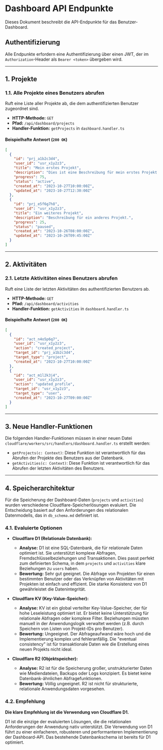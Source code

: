 # Dashboard API Endpunkte

Dieses Dokument beschreibt die API-Endpunkte für das Benutzer-Dashboard.

## Authentifizierung

Alle Endpunkte erfordern eine Authentifizierung über einen JWT, der im `Authorization`-Header als `Bearer <token>` übergeben wird.

---

## 1. Projekte

### 1.1. Alle Projekte eines Benutzers abrufen

Ruft eine Liste aller Projekte ab, die dem authentifizierten Benutzer zugeordnet sind.

* **HTTP-Methode:** `GET`
* **Pfad:** `/api/dashboard/projects`
* **Handler-Funktion:** `getProjects` in `dashboard.handler.ts`

#### Beispielhafte Antwort (`200 OK`)

```json
[
  {
    "id": "prj_a1b2c3d4",
    "user_id": "usr_x1y2z3",
    "title": "Mein erstes Projekt",
    "description": "Dies ist eine Beschreibung für mein erstes Projekt.",
    "progress": 75,
    "status": "active",
    "created_at": "2023-10-27T10:00:00Z",
    "updated_at": "2023-10-27T12:30:00Z"
  },
  {
    "id": "prj_e5f6g7h8",
    "user_id": "usr_x1y2z3",
    "title": "Ein weiteres Projekt",
    "description": "Beschreibung für ein anderes Projekt.",
    "progress": 25,
    "status": "paused",
    "created_at": "2023-10-26T08:00:00Z",
    "updated_at": "2023-10-26T09:45:00Z"
  }
]
```

---

## 2. Aktivitäten

### 2.1. Letzte Aktivitäten eines Benutzers abrufen

Ruft eine Liste der letzten Aktivitäten des authentifizierten Benutzers ab.

* **HTTP-Methode:** `GET`
* **Pfad:** `/api/dashboard/activities`
* **Handler-Funktion:** `getActivities` in `dashboard.handler.ts`

#### Beispielhafte Antwort (`200 OK`)

```json
[
  {
    "id": "act_n4o5p6q7",
    "user_id": "usr_x1y2z3",
    "action": "created_project",
    "target_id": "prj_a1b2c3d4",
    "target_type": "project",
    "created_at": "2023-10-27T10:00:00Z"
  },
  {
    "id": "act_m1l2k3j4",
    "user_id": "usr_x1y2z3",
    "action": "updated_profile",
    "target_id": "usr_x1y2z3",
    "target_type": "user",
    "created_at": "2023-10-27T09:00:00Z"
  }
]
```

---

## 3. Neue Handler-Funktionen

Die folgenden Handler-Funktionen müssen in einer neuen Datei `cloudflare/workers/src/handlers/dashboard.handler.ts` erstellt werden:

* `getProjects(c: Context)`: Diese Funktion ist verantwortlich für das Abrufen der Projekte des Benutzers aus der Datenbank.
* `getActivities(c: Context)`: Diese Funktion ist verantwortlich für das Abrufen der letzten Aktivitäten des Benutzers.

---

## 4. Speicherarchitektur

Für die Speicherung der Dashboard-Daten (`projects` und `activities`) wurden verschiedene Cloudflare-Speicherlösungen evaluiert. Die Entscheidung basiert auf den Anforderungen des relationalen Datenmodells, das in `db_schema.md` definiert ist.

### 4.1. Evaluierte Optionen

* **Cloudflare D1 (Relationale Datenbank):**
  * **Analyse:** D1 ist eine SQL-Datenbank, die für relationale Daten optimiert ist. Sie unterstützt komplexe Abfragen, Fremdschlüsselbeziehungen und Transaktionen. Dies passt perfekt zum definierten Schema, in dem `projects` und `activities` klare Beziehungen zu `users` haben.
  * **Bewertung:** Sehr gut geeignet. Die Abfrage von Projekten für einen bestimmten Benutzer oder das Verknüpfen von Aktivitäten mit Projekten ist einfach und effizient. Die starke Konsistenz von D1 gewährleistet die Datenintegrität.

* **Cloudflare KV (Key-Value-Speicher):**
  * **Analyse:** KV ist ein global verteilter Key-Value-Speicher, der für hohe Leseleistung optimiert ist. Er bietet keine Unterstützung für relationale Abfragen oder komplexe Filter. Beziehungen müssten manuell in der Anwendungslogik verwaltet werden (z.B. durch Speichern von Listen von Projekt-IDs pro Benutzer).
  * **Bewertung:** Ungeeignet. Der Abfrageaufwand wäre hoch und die Implementierung komplex und fehleranfällig. Die "eventual consistency" ist für transaktionale Daten wie die Erstellung eines neuen Projekts nicht ideal.

* **Cloudflare R2 (Objektspeicher):**
  * **Analyse:** R2 ist für die Speicherung großer, unstrukturierter Daten wie Mediendateien, Backups oder Logs konzipiert. Es bietet keine Datenbank-ähnlichen Abfragefunktionen.
  * **Bewertung:** Völlig ungeeignet. R2 ist nicht für strukturierte, relationale Anwendungsdaten vorgesehen.

### 4.2. Empfehlung

**Die klare Empfehlung ist die Verwendung von Cloudflare D1.**

D1 ist die einzige der evaluierten Lösungen, die die relationalen Anforderungen der Anwendung nativ unterstützt. Die Verwendung von D1 führt zu einer einfacheren, robusteren und performanteren Implementierung der Dashboard-API. Das bestehende Datenbankschema ist bereits für D1 optimiert.
